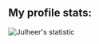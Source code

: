 ## My profile stats:
 ![Julheer's statistic](https://github-readme-stats.vercel.app/api?username=julheer)
